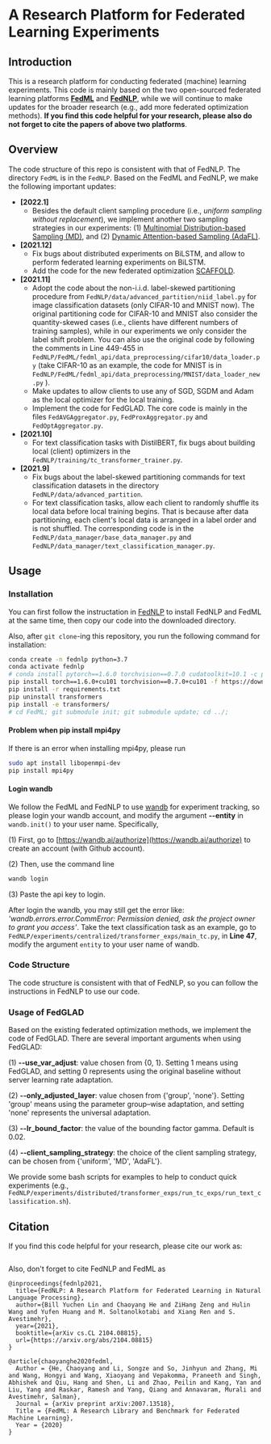 # A Research Platform for Federated Learning Experiments 

## Introduction

This is a research platform for conducting federated (machine) learning experiments. This code is mainly based on the two open-sourced federated learning platforms **[FedML](https://github.com/FedML-AI/FedML)** and **[FedNLP](https://github.com/FedML-AI/FedNLP)**, while we will continue to make updates for the broader research (e.g., add more federated optimization methods). **If you find this code helpful for your research, please also do not forget to cite the papers of above two platforms**.

## Overview

The code structure of this repo is consistent with that of FedNLP. The directory ``FedML`` is in the ``FedNLP``. Based on the FedML and FedNLP, we make the following important updates:

+ **[2022.1]**
  - Besides the default client sampling procedure (i.e., *uniform sampling without replacement*), we implement another two sampling strategies in our experiments: (1) [Multinomial Distribution-based Sampling (MD)](https://arxiv.org/abs/2107.12211), and (2) [Dynamic Attention-based Sampling (AdaFL)](https://arxiv.org/abs/2108.05765).
+ **[2021.12]**
  - Fix bugs about distributed experiments on BiLSTM, and allow to perform federated learning experiments on BiLSTM.
  - Add the code for the new federated optimization [SCAFFOLD](https://arxiv.org/abs/1910.06378).
+ **[2021.11]**
  - Adopt the code about the non-i.i.d. label-skewed partitioning procedure from ``FedNLP/data/advanced_partition/niid_label.py``  for image classification datasets (only CIFAR-10 and MNIST now). The original partitioning code for CIFAR-10 and MNIST also consider the quantity-skewed cases (i.e., clients have different numbers of training samples), while in our experiments we only consider the label shift problem. You can also use the original code by following the comments in Line 449-455 in ``FedNLP/FedML/fedml_api/data_preprocessing/cifar10/data_loader.py`` (take CIFAR-10 as an example, the code for MNIST is in ``FedNLP/FedML/fedml_api/data_preprocessing/MNIST/data_loader_new.py`` ).
  - Make updates to allow clients to use any of SGD, SGDM and Adam as the local optimizer for the local training.
  - Implement the code for FedGLAD. The core code is mainly in the files ``FedAVGAggregator.py``, ``FedProxAggregator.py`` and ``FedOptAggregator.py``.
+ **[2021.10]**
  - For text classification tasks with DistilBERT, fix bugs about building local (client) optimizers in the ``FedNLP/training/tc_transformer_trainer.py``.
+ **[2021.9]**
  - Fix bugs about the label-skewed partitioning commands for text classification datasets in the directory ``FedNLP/data/advanced_partition``.
  - For text classification tasks, allow each client to randomly shuffle its local data before local training begins. That is because after data partitioning, each client's local data is arranged in a label order and is not shuffled. The corresponding code is in the ``FedNLP/data_manager/base_data_manager.py`` and ``FedNLP/data_manager/text_classification_manager.py``.

## Usage

### Installation

You can first follow the instructation in [FedNLP](https://github.com/FedML-AI/FedNLP) to install FedNLP and FedML at the same time, then copy our code into the downloaded directory.

Also, after `git clone`-ing this repository, you run the following command for installation:

```bash
conda create -n fednlp python=3.7
conda activate fednlp
# conda install pytorch==1.6.0 torchvision==0.7.0 cudatoolkit=10.1 -c pytorch -n fednlp
pip install torch==1.6.0+cu101 torchvision==0.7.0+cu101 -f https://download.pytorch.org/whl/torch_stable.html
pip install -r requirements.txt 
pip uninstall transformers
pip install -e transformers/
# cd FedML; git submodule init; git submodule update; cd ../;
```

#### Problem when pip install mpi4py

If there is an error when installing mpi4py, please run
```bash
sudo apt install libopenmpi-dev
pip install mpi4py
```

#### Login wandb

We follow the FedML and FedNLP to use [wandb](https://wandb.ai/site) for experiment tracking, so please login your wandb account, and modify the argument **--entity** in ``wandb.init()`` to your user name. Specifically,

(1) First, go to [https://wandb.ai/authorize](https://wandb.ai/authorize) to create an account (with Github account).

(2) Then, use the command line

```bash
wandb login
```

(3) Paste the api key to login.

After login the wandb, you may still get the error like:
*'wandb.errors.error.CommError: Permission denied, ask the project owner to grant you access'*.
Take the text classification task as an example, go to ``FedNLP/experiments/centralized/transformer_exps/main_tc.py``, in **Line 47**, modify the argument `entity` to your user name of wandb.

### Code Structure

The code structure is consistent with that of FedNLP, so you can follow the instructions in FedNLP to use our code.

### Usage of FedGLAD

Based on the existing federated optimization methods, we implement the code of FedGLAD. There are several important arguments when using FedGLAD:

(1) **--use_var_adjust**: value chosen from {0, 1}. Setting 1 means using FedGLAD, and setting 0 represents using the original 
baseline without server learning rate adaptation.

(2) **--only_adjusted_layer**: value chosen from {'group', 'none'}. Setting 'group' means using the parameter group–wise
adaptation, and setting 'none' represents the universal adaptation.

(3) **--lr_bound_factor**: the value of the bounding factor gamma. Default is 0.02.

(4) **--client_sampling_strategy**: the choice of the client sampling strategy, can be chosen from {'uniform', 'MD', 'AdaFL'}.

We provide some bash scripts for examples to help to conduct quick experiments (e.g., ``FedNLP/experiments/distributed/transformer_exps/run_tc_exps/run_text_classification.sh``). 

## Citation

If you find this code helpful for your research, please cite our work as:

```

```

Also, don't forget to cite FedNLP and FedML as

```
@inproceedings{fednlp2021,
  title={FedNLP: A Research Platform for Federated Learning in Natural Language Processing},
  author={Bill Yuchen Lin and Chaoyang He and ZiHang Zeng and Hulin Wang and Yufen Huang and M. Soltanolkotabi and Xiang Ren and S. Avestimehr},
  year={2021},
  booktitle={arXiv cs.CL 2104.08815},
  url={https://arxiv.org/abs/2104.08815}
}
```

```
@article{chaoyanghe2020fedml,
  Author = {He, Chaoyang and Li, Songze and So, Jinhyun and Zhang, Mi and Wang, Hongyi and Wang, Xiaoyang and Vepakomma, Praneeth and Singh, Abhishek and Qiu, Hang and Shen, Li and Zhao, Peilin and Kang, Yan and Liu, Yang and Raskar, Ramesh and Yang, Qiang and Annavaram, Murali and Avestimehr, Salman},
  Journal = {arXiv preprint arXiv:2007.13518},
  Title = {FedML: A Research Library and Benchmark for Federated Machine Learning},
  Year = {2020}
}
```

